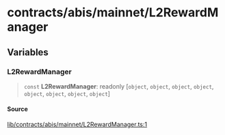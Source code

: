 # contracts/abis/mainnet/L2RewardManager

## Variables

### L2RewardManager

> `const` **L2RewardManager**: readonly [`object`, `object`, `object`, `object`, `object`, `object`, `object`, `object`]

#### Source

[lib/contracts/abis/mainnet/L2RewardManager.ts:1](https://github.com/PufferFinance/puffer-sdk/blob/993b2d21b02d3a98164ddef83586b785b9cd549f/lib/contracts/abis/mainnet/L2RewardManager.ts#L1)
